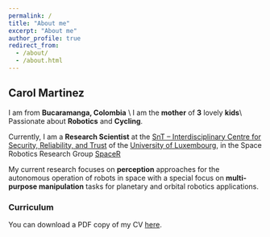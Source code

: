 ```yaml
---
permalink: /
title: "About me"
excerpt: "About me"
author_profile: true
redirect_from: 
  - /about/
  - /about.html
---
```



## Carol Martinez
I am from **Bucaramanga, Colombia** \\
I am the **mother** of **3** lovely **kids**\\
Passionate about **Robotics** and **Cycling**.


Currently, I am a **Research Scientist** at the [SnT – Interdisciplinary Centre for Security, Reliability, and Trust](https://wwwfr.uni.lu/snt) of the [University of Luxembourg](https://wwwfr.uni.lu), in the Space Robotics Research Group [SpaceR](https://wwwfr.uni.lu/snt/research/spacer)

My current research focuses on **perception** approaches for the autonomous operation of robots in space with a special focus on **multi-purpose manipulation** tasks for planetary and orbital robotics applications. 

### Curriculum
You can download a PDF copy of my CV [here](/files/pdf/CVCarolMartinez_Jan2022.pdf).


